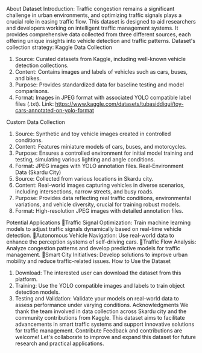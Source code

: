 About Dataset
Introduction:
Traffic congestion remains a significant challenge in urban environments, and optimizing traffic signals plays a crucial role in easing traffic flow. This dataset is designed to aid researchers and developers working on intelligent traffic management systems. It provides comprehensive data collected from three different sources, each offering unique insights into vehicle detection and traffic patterns.
Dataset's collection strategy:
Kaggle Data Collection
1. Source: Curated datasets from Kaggle, including well-known vehicle detection collections.
2. Content: Contains images and labels of vehicles such as cars, buses, and bikes.
3. Purpose: Provides standardized data for baseline testing and model comparisons.
4. Format: Images in JPEG format with associated YOLO compatible label files (.txt).
Link: https://www.kaggle.com/datasets/tubasiddiqui/toy-cars-annotated-on-yolo-format

Custom Data Collection
1. Source: Synthetic and toy vehicle images created in controlled conditions.
2. Content: Features miniature models of cars, buses, and motorcycles.
3. Purpose: Ensures a controlled environment for initial model training and testing, simulating various lighting and angle conditions.
4. Format: JPEG images with YOLO annotation files.
Real-Environment Data (Skardu City)
1. Source: Collected from various locations in Skardu city.
2. Content: Real-world images capturing vehicles in diverse scenarios, including intersections, narrow streets, and busy roads.
3. Purpose: Provides data reflecting real traffic conditions, environmental variations, and vehicle diversity, crucial for training robust models.
4. Format: High-resolution JPEG images with detailed annotation files.

Potential Applications
Traffic Signal Optimization: Train machine learning models to adjust traffic signals dynamically based on real-time vehicle detection.
Autonomous Vehicle Navigation: Use real-world data to enhance the perception systems of self-driving cars.
Traffic Flow Analysis: Analyze congestion patterns and develop predictive models for traffic management.
Smart City Initiatives: Develop solutions to improve urban mobility and reduce traffic-related issues.
How to Use the Dataset
1. Download: The interested user can download the dataset from this platform.
2. Training: Use the YOLO compatible images and labels to train object detection models.
3. Testing and Validation: Validate your models on real-world data to assess performance under varying conditions.
Acknowledgments
We thank the team involved in data collection across Skardu city and the community contributions from Kaggle. This dataset aims to facilitate advancements in smart traffic systems and support innovative solutions for traffic management.
Contribute
Feedback and contributions are welcome! Let's collaborate to improve and expand this dataset for future research and practical applications.
